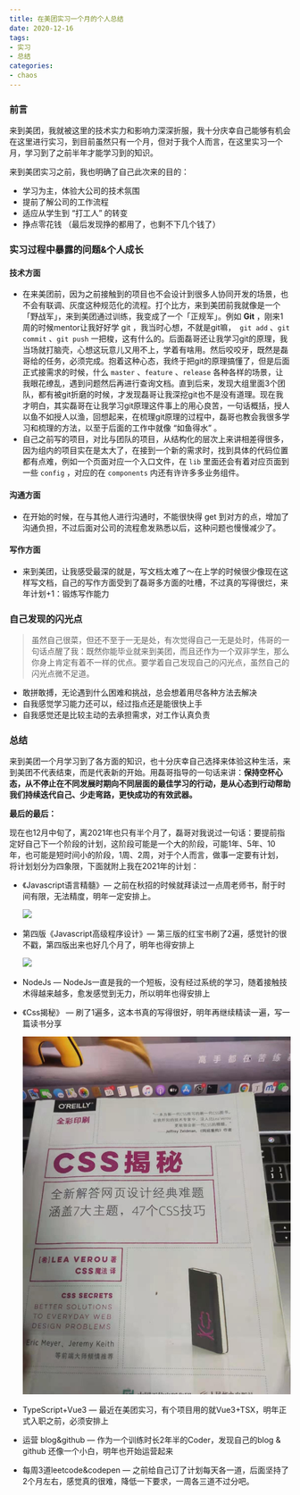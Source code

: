 ```yaml
---
title: 在美团实习一个月的个人总结
date: 2020-12-16
tags:
- 实习
- 总结
categories:
- chaos
---
```



### 前言

来到美团，我就被这里的技术实力和影响力深深折服，我十分庆幸自己能够有机会在这里进行实习，到目前虽然只有一个月，但对于我个人而言，在这里实习一个月，学习到了之前半年才能学习到的知识。

来到美团实习之前，我也明确了自己此次来的目的：

+ 学习为主，体验大公司的技术氛围
+ 提前了解公司的工作流程
+ 适应从学生到 “打工人” 的转变
+ 挣点零花钱 （最后发现挣的都用了，也剩不下几个钱了）

### 实习过程中暴露的问题&个人成长

#### 技术方面

+ 在来美团前，因为之前接触到的项目也不会设计到很多人协同开发的场景，也不会有联调、灰度这种规范化的流程。打个比方，来到美团前我就像是一个「野战军」，来到美团通过训练，我变成了一个「正规军」。例如 **Git** ，刚来1周的时候mentor让我好好学 git ，我当时心想，不就是git嘛，` git add` 、`git commit` 、`git push`  一把梭，这有什么的。后面磊哥还让我学习git的原理，我当场就打脑壳，心想这玩意儿又用不上，学着有啥用。然后咬咬牙，既然是磊哥给的任务，必须完成。抱着这种心态，我终于把git的原理搞懂了，但是后面正式接需求的时候，什么 `master` 、`feature` 、`release` 各种各样的场景，让我眼花缭乱，遇到问题然后再进行查询文档。直到后来，发现大组里面3个团队，都有被git折磨的时候，才发现磊哥让我深挖git也不是没有道理。现在我才明白，其实磊哥在让我学习git原理这件事上的用心良苦，一句话概括，授人以鱼不如授人以渔，回想起来，在梳理git原理的过程中，磊哥也教会我很多学习和梳理的方法，以至于后面的工作中就像 “如鱼得水” 。
+ 自己之前写的项目，对比与团队的项目，从结构化的层次上来讲相差得很多，因为组内的项目实在是太大了，在接到一个新的需求时，找到具体的代码位置都有点难，例如一个页面对应一个入口文件，在 `lib` 里面还会有着对应页面到一些 `config` ，对应的在 `components` 内还有许许多多业务组件。

#### 沟通方面

+ 在开始的时候，在与其他人进行沟通时，不能很快得 get 到对方的点，增加了沟通负担，不过后面对公司的流程愈发熟悉以后，这种问题也慢慢减少了。

#### 写作方面

+ 来到美团，让我感受最深的就是，写文档太难了～在上学的时候很少像现在这样写文档，自己的写作方面受到了磊哥多方面的吐槽，不过真的写得很烂，来年计划+1：锻炼写作能力

### 自己发现的闪光点

> 虽然自己很菜，但还不至于一无是处，有次觉得自己一无是处时，伟哥的一句话点醒了我：既然你能毕业就来到美团，而且还作为一个双非学生，那么你身上肯定有着不一样的优点。要学着自己发现自己的闪光点，虽然自己的闪光点微不足道。

+ 敢拼敢搏，无论遇到什么困难和挑战，总会想着用尽各种方法去解决
+ 自我感觉学习能力还可以，经过指点还是能很快上手
+ 自我感觉还是比较主动的去承担需求，对工作认真负责

### 总结

来到美团一个月学习到了各方面的知识，也十分庆幸自己选择来体验这种生活，来到美团不代表结束，而是代表新的开始。用磊哥指导的一句话来讲：**保持空杯心态，从不停止在不同发展时期向不同层面的最佳学习的行动，是从心态到行动帮助我们持续迭代自己、少走弯路，更快成功的有效武器。**

**最后的最后：**

现在也12月中旬了，离2021年也只有半个月了，磊哥对我说过一句话：要提前指定好自己下一个阶段的计划，这阶段可能是一个大的阶段，可能1年、5年、10年，也可能是短时间小的阶段，1周、2周，对于个人而言，做事一定要有计划，将计划划分为四象限，下面就附上我在2021年的计划：

+ 《Javascript语言精髓》— 之前在秋招的时候就拜读过一点周老师书，耐于时间有限，无法精度，明年一定安排上。

  ![](/./2020_summary/WechatIMG3.jpeg)

+ 第四版《Javascript高级程序设计》— 第三版的红宝书刷了2遍，感觉针的很不戳，第四版出来也好几个月了，明年也得安排上

  ![](/./2020_summary/WechatIMG2.jpeg)

+ NodeJs — NodeJs一直是我的一个短板，没有经过系统的学习，随着接触技术得越来越多，愈发感觉到无力，所以明年也得安排上

+ 《Css揭秘》 — 刷了1遍多，这本书真的写得很好，明年再继续精读一遍，写一篇读书分享

  ![](./2020_summary/WechatIMG4.jpeg)

+ TypeScript+Vue3 — 最近在美团实习，有个项目用的就Vue3+TSX，明年正式入职之前，必须安排上

+ 运营 blog&github — 作为一个训练时长2年半的Coder，发现自己的blog & github 还像一个小白，明年也开始运营起来

+ 每周3道leetcode&codepen — 之前给自己订了计划每天各一道，后面坚持了2个月左右，感觉真的很难，降低一下要求，一周各三道不过分吧。